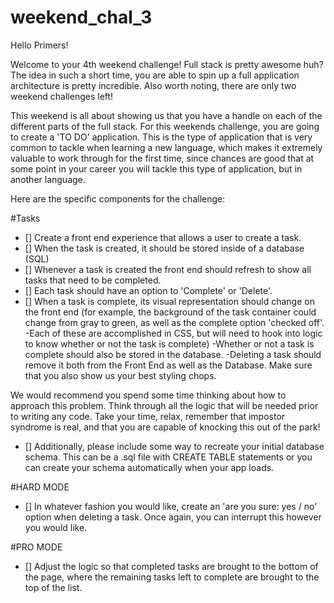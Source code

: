 # weekend_chal_3

Hello Primers!

Welcome to your 4th weekend challenge! Full stack is pretty awesome huh? The idea in such a short time, you are able to spin up a full application architecture is pretty incredible. Also worth noting, there are only two weekend challenges left!

This weekend is all about showing us that you have a handle on each of the different parts of the full stack. For this weekends challenge, you are going to create a 'TO DO' application. This is the type of application that is very common to tackle when learning a new language, which makes it extremely valuable to work through for the first time, since chances are good that at some point in your career you will tackle this type of application, but in another language.

Here are the specific components for the challenge:

#Tasks
- [] Create a front end experience that allows a user to create a task.
- [] When the task is created, it should be stored inside of a   database (SQL)
- [] Whenever a task is created the front end should refresh to show all tasks that need to be completed.
- [] Each task should have an option to 'Complete' or 'Delete'.
- [] When a task is complete, its visual representation should change on the front end (for example, the background of the task container could change from gray to green, as well as the complete option 'checked off'.
  -Each of these are accomplished in CSS, but will need to hook into logic to know whether or not the task is complete)
  -Whether or not a task is complete should also be stored in the database.
  -Deleting a task should remove it both from the Front End as well as the Database.
  Make sure that you also show us your best styling chops.

We would recommend you spend some time thinking about how to approach this problem. Think through all the logic that will be needed prior to writing any code. Take your time, relax, remember that impostor syndrome is real, and that you are capable of knocking this out of the park!

- [] Additionally, please include some way to recreate your initial database schema. This can be a .sql file with CREATE TABLE statements or you can create your schema automatically when your app loads.

#HARD MODE
- [] In whatever fashion you would like, create an 'are you sure: yes / no' option when deleting a task. Once again, you can interrupt this however you would like.

#PRO MODE
- [] Adjust the logic so that completed tasks are brought to the bottom of the page, where the remaining tasks left to complete are brought to the top of the list.
